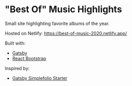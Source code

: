 # "Best Of" Music Highlights

Small site highlighting favorite albums of the year.

Hosted on Netlify: https://best-of-music-2020.netlify.app/

Built with:

- [Gatsby](https://www.gatsbyjs.com/)
- [React Bootstrap](https://react-bootstrap.github.io/)

Inspired by:

- [Gatsby Simplefolio Starter](https://github.com/cobidev/gatsby-simplefolio)
